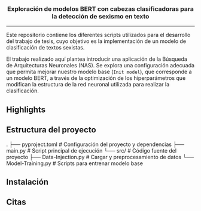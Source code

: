 <div align="center">

### **Exploración de modelos BERT con cabezas clasificadoras para la detección de sexismo en texto**
______________________________________________________________________

</div>

Este repositorio contiene los diferentes scripts utilizados para el desarrollo del trabajo de tesis, cuyo objetivo es la implementación de un modelo de clasificación de textos sexistas.

El trabajo realizado aquí plantea introducir una aplicación de la Búsqueda de Arquitecturas Neuronales (NAS). Se explora una configuración adecuada que permita mejorar nuestro modelo base (`Init model`), que corresponde a un modelo BERT, a través de la optimización de los hiperparámetros que modifican la estructura de la red neuronal utilizada para realizar la clasificación.

## Highlights

## Estructura del proyecto

.
├── pyproject.toml         # Configuración del proyecto y dependencias 
├── main.py                # Script principal de ejecución
└── src/                   # Código fuente del proyecto
    ├── Data-Injection.py  # Cargar y preprocesamiento de datos
    └── Model-Training.py  # Scripts para entrenar modelo base


## Instalación

## Citas













